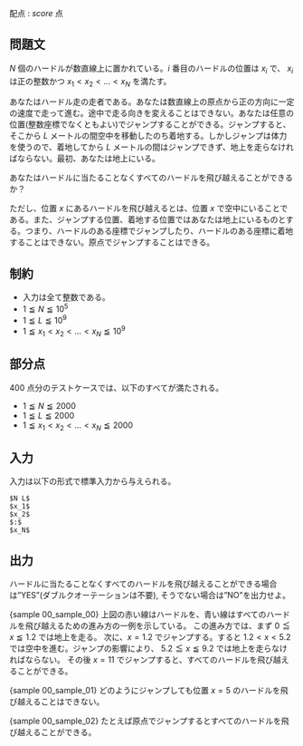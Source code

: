 配点 : ${score}$ 点

問題文
--------

$N$ 個のハードルが数直線上に置かれている。$i$ 番目のハードルの位置は $x_i$ で、 $x_i$ は正の整数かつ $x_1 < x_2 < … < x_N$ を満たす。

あなたはハードル走の走者である。あなたは数直線上の原点から正の方向に一定の速度で走って進む。途中で走る向きを変えることはできない。あなたは任意の位置(整数座標でなくともよい)でジャンプすることができる。ジャンプすると、そこから $L$ メートルの間空中を移動したのち着地する。しかしジャンプは体力を使うので、着地してから $L$ メートルの間はジャンプできず、地上を走らなければならない。最初、あなたは地上にいる。

あなたはハードルに当たることなくすべてのハードルを飛び越えることができるか？

ただし、位置 $x$ にあるハードルを飛び越えるとは、位置 $x$ で空中にいることである。また、ジャンプする位置、着地する位置ではあなたは地上にいるものとする。つまり、ハードルのある座標でジャンプしたり、ハードルのある座標に着地することはできない。原点でジャンプすることはできる。

制約
--------

- 入力は全て整数である。
- $1 ≦ N ≦ 10^5$
- $1 ≦ L ≦ 10^9$
- $1 ≦ x_1 < x_2 < … < x_N ≦ 10^9$

部分点
--------

$400$ 点分のテストケースでは、以下のすべてが満たされる。
- $1 ≦ N ≦ 2000$
- $1 ≦ L ≦ 2000$
- $1 ≦ x_1 < x_2 < … < x_N ≦ 2000$


入力
--------

入力は以下の形式で標準入力から与えられる。

~~~
$N L$
$x_1$
$x_2$
$:$
$x_N$
~~~


出力
--------

ハードルに当たることなくすべてのハードルを飛び越えることができる場合は”YES”(ダブルクオーテーションは不要), そうでない場合は”NO”を出力せよ。

{sample 00_sample_00}
上図の赤い線はハードルを、青い線はすべてのハードルを飛び越えるための進み方の一例を示している。
この進み方では、まず $0 ≦ x ≦ 1.2$ では地上を走る。
次に、$x = 1.2$ でジャンプする。すると $1.2 < x < 5.2$ では空中を進む。ジャンプの影響により、 $5.2 ≦ x ≦ 9.2$ では地上を走らなければならない。
その後 $x = 11$ でジャンプすると、すべてのハードルを飛び越えることができる。

{sample 00_sample_01}
どのようにジャンプしても位置 $x = 5$ のハードルを飛び越えることはできない。

{sample 00_sample_02}
たとえば原点でジャンプするとすべてのハードルを飛び越えることができる。
